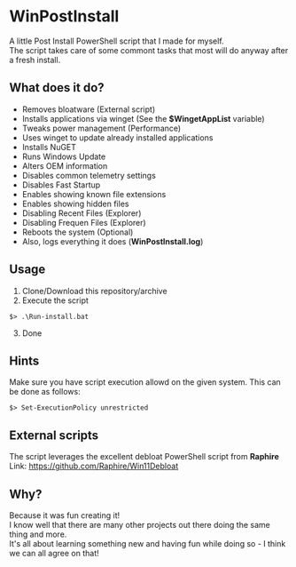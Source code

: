 # WinPostInstall
A little Post Install PowerShell script that I made for myself.   
The script takes care of some commont tasks that most will do anyway after a fresh install.

## What does it do?
- Removes bloatware (External script)
- Installs applications via winget (See the **$WingetAppList** variable)
- Tweaks power management (Performance)
- Uses winget to update already installed applications
- Installs NuGET
- Runs Windows Update
- Alters OEM information
- Disables common telemetry settings
- Disables Fast Startup
- Enables showing known file extensions
- Enables showing hidden files
- Disabling Recent Files (Explorer)
- Disabling Frequen Files (Explorer)
- Reboots the system (Optional)
- Also, logs everything it does (**WinPostInstall.log**)

## Usage
1. Clone/Download this repository/archive
2. Execute the script
```
$> .\Run-install.bat
```
3. Done

## Hints
Make sure you have script execution allowd on the given system.
This can be done as follows:
```
$> Set-ExecutionPolicy unrestricted
```

## External scripts
The script leverages the excellent debloat PowerShell script from **Raphire**
Link: https://github.com/Raphire/Win11Debloat

## Why?
Because it was fun creating it!   
I know well that there are many other projects out there doing the same thing and more.   
It's all about learning something new and having fun while doing so - I think we can all agree on that!
